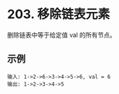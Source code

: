 # 203. 移除链表元素

删除链表中等于给定值 val 的所有节点。

## 示例

```
输入: 1->2->6->3->4->5->6, val = 6
输出: 1->2->3->4->5
```
